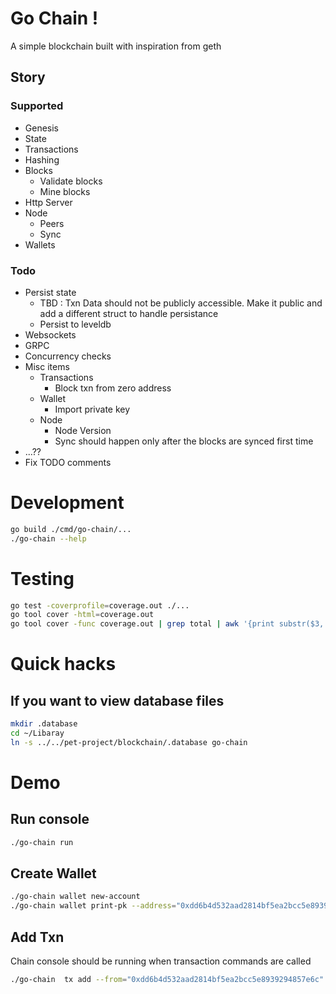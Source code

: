 # Go Chain !
A simple blockchain built with inspiration from geth

## Story 
### Supported
- Genesis
- State
- Transactions
- Hashing
- Blocks
    - Validate blocks
    - Mine blocks
- Http Server
- Node
    - Peers
    - Sync
- Wallets
### Todo
- Persist state
    - TBD : Txn Data should not be publicly accessible. Make it public and add a different struct to handle persistance
    - Persist to leveldb
- Websockets
- GRPC
- Concurrency checks
- Misc items
    - Transactions
        - Block txn from zero address
    - Wallet
        - Import private key
    - Node
        - Node Version
        - Sync should happen only after the blocks are synced first time
- ...??
- Fix TODO comments
# Development
```sh
go build ./cmd/go-chain/...
./go-chain --help
```

# Testing
```sh
go test -coverprofile=coverage.out ./...
go tool cover -html=coverage.out
go tool cover -func coverage.out | grep total | awk '{print substr($3, 1, length($3)-1)}'
```

# Quick hacks
## If you want to view database files
```sh
mkdir .database
cd ~/Libaray
ln -s ../../pet-project/blockchain/.database go-chain
```

# Demo
## Run console
```sh
./go-chain run
```
## Create Wallet
```sh
./go-chain wallet new-account
./go-chain wallet print-pk --address="0xdd6b4d532aad2814bf5ea2bcc5e8939294857e6c"
```
## Add Txn
Chain console should be running when transaction commands are called
```sh
./go-chain  tx add --from="0xdd6b4d532aad2814bf5ea2bcc5e8939294857e6c" --to="0x054b08ac0c3233efe965a6f24071de1353955e59" --value=50 --data="test"
```